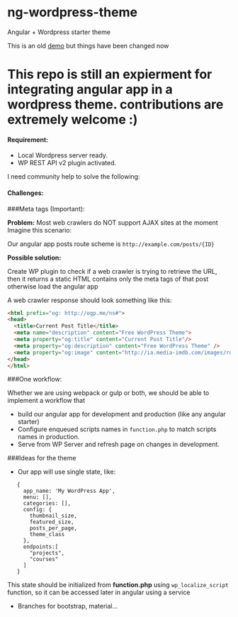 # ng-wordpress-theme
Angular + Wordpress starter theme

This is an old [demo](http://ng2wordpress-murhaf.rhcloud.com) but things have been changed now

# This repo is still an expierment for integrating angular app in a wordpress theme. contributions are extremely welcome :)

#### Requirement:

  - Local Wordpress server ready.
  - WP REST API v2 plugin activated.


I need community help to solve the following:

#### Challenges:

###Meta tags (Important):
     
**Problem:** Most web crawlers do NOT support AJAX sites at the moment
Imagine this scenario:

Our angular app posts route scheme is `http://example.com/posts/{ID}`

**Possible solution:**

Create WP plugin to check if a web crawler is trying to retrieve the URL, then it returns a static HTML contains only the meta tags of that post otherwise load the angular app

A web crawler response should look something like this:
```html
<html prefix="og: http://ogp.me/ns#">
<head>
  <title>Current Post Title</title>
  <meta name="description" content="Free WordPress Theme">
  <meta property="og:title" content="Current Post Title"/>
  <meta property="og:description" content="Free WordPress Theme" />
  <meta property="og:image" content="http://ia.media-imdb.com/images/rock.jpg" />
</head>
</html>
```

###One workflow:

Whether we are using webpack or gulp or both, we should be able to implement a workflow that

 - build our angular app for development and production (like any angular starter)
 - Configure enqueued scripts names in `function.php` to match scripts names in production.
 - Serve from WP Server and refresh page on changes in development.

###Ideas for the theme

 - Our app will use single state, like:

```
   {
     app_name: 'My WordPress App',
     menu: [],
     categories: [],
     config: {
       thumbnail_size,
       featured_size,
       posts_per_page,
       theme_class
     },
     endpoints:[
       "projects",
       "courses"
     ]
   }
```
This state should be initialized from **function.php** using `wp_localize_script` function, so it can be accessed later in angular using a service
  
 - Branches for bootstrap, material...
